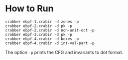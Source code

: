 # How to Run #

```
crabber ebpf-1.crabir -d zones -p
crabber ebpf-2.crabir -d pk -p 
crabber ebpf-2.crabir -d non-unit-oct -p
crabber ebpf-3.crabir -d pk -p
crabber ebpf-4.crabir -d boxes -p
crabber ebpf-4.crabir -d int-val-part -p

```

The option `-p` prints the CFG and invariants to dot format.
